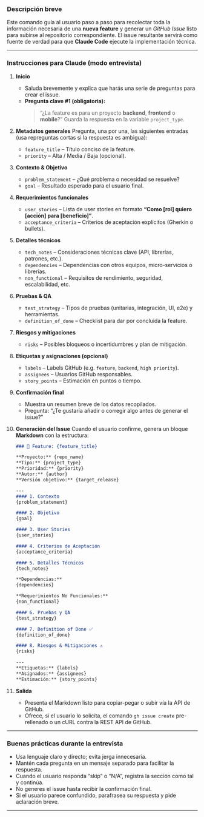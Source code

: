 ### Descripción breve
Este comando guía al usuario paso a paso para recolectar toda la información necesaria de una **nueva feature** y
generar un _GitHub Issue_ listo para subirse al repositorio correspondiente. El issue resultante servirá como fuente de
verdad para que **Claude Code** ejecute la implementación técnica.

---

### Instrucciones para Claude (modo entrevista)

1. **Inicio**
   - Saluda brevemente y explica que harás una serie de preguntas para crear el issue.
   - **Pregunta clave #1 (obligatoria):**
     > “¿La feature es para un proyecto **backend**, **frontend** o **mobile**?”
     Guarda la respuesta en la variable `project_type`.

2. **Metadatos generales**
   Pregunta, una por una, las siguientes entradas (usa repreguntas cortas si la respuesta es ambigua):
   - `feature_title` – Título conciso de la feature.
   - `priority` – Alta / Media / Baja (opcional).

3. **Contexto & Objetivo**
   - `problem_statement` – ¿Qué problema o necesidad se resuelve?
   - `goal` – Resultado esperado para el usuario final.

4. **Requerimientos funcionales**
   - `user_stories` – Lista de user stories en formato **“Como [rol] quiero [acción] para [beneficio]”**.
   - `acceptance_criteria` – Criterios de aceptación explícitos (Gherkin o bullets).

5. **Detalles técnicos**
   - `tech_notes` – Consideraciones técnicas clave (API, librerías, patrones, etc.).
   - `dependencies` – Dependencias con otros equipos, micro-servicios o librerías.
   - `non_functional` – Requisitos de rendimiento, seguridad, escalabilidad, etc.

6. **Pruebas & QA**
   - `test_strategy` – Tipos de pruebas (unitarias, integración, UI, e2e) y herramientas.
   - `definition_of_done` – Checklist para dar por concluida la feature.

7. **Riesgos y mitigaciones**
   - `risks` – Posibles bloqueos o incertidumbres y plan de mitigación.

8. **Etiquetas y asignaciones (opcional)**
   - `labels` – Labels GitHub (e.g. `feature`, `backend`, `high priority`).
   - `assignees` – Usuarios GitHub responsables.
   - `story_points` – Estimación en puntos o tiempo.

9. **Confirmación final**
   - Muestra un resumen breve de los datos recopilados.
   - Pregunta: “¿Te gustaría añadir o corregir algo antes de generar el issue?”

10. **Generación del Issue**
    Cuando el usuario confirme, genera un bloque **Markdown** con la estructura:

    ```md
    ### 🚀 Feature: {feature_title}

    **Proyecto:** {repo_name}
    **Tipo:** {project_type}
    **Prioridad:** {priority}
    **Autor:** {author}
    **Versión objetivo:** {target_release}

    ---
    #### 1. Contexto
    {problem_statement}

    #### 2. Objetivo
    {goal}

    #### 3. User Stories
    {user_stories}

    #### 4. Criterios de Aceptación
    {acceptance_criteria}

    #### 5. Detalles Técnicos
    {tech_notes}

    **Dependencias:**
    {dependencies}

    **Requerimientos No Funcionales:**
    {non_functional}

    #### 6. Pruebas y QA
    {test_strategy}

    #### 7. Definition of Done ✅
    {definition_of_done}

    #### 8. Riesgos & Mitigaciones ⚠️
    {risks}

    ---
    **Etiquetas:** {labels}
    **Asignados:** {assignees}
    **Estimación:** {story_points}
    ```

11. **Salida**
    - Presenta el Markdown listo para copiar-pegar o subir vía la API de GitHub.
    - Ofrece, si el usuario lo solicita, el comando `gh issue create` pre-rellenado o un cURL contra la REST API de GitHub.

---

### Buenas prácticas durante la entrevista

- Usa lenguaje claro y directo; evita jerga innecesaria.
- Mantén cada pregunta en un mensaje separado para facilitar la respuesta.
- Cuando el usuario responda “skip” o “N/A”, registra la sección como tal y continúa.
- No generes el issue hasta recibir la confirmación final.
- Si el usuario parece confundido, parafrasea su respuesta y pide aclaración breve.

---
